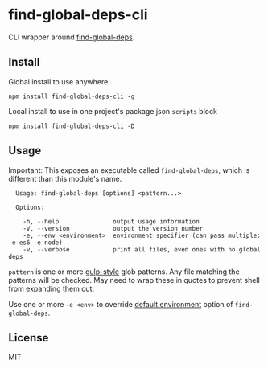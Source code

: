 # find-global-deps-cli

CLI wrapper around [find-global-deps](https://www.npmjs.com/package/find-global-deps).

## Install

Global install to use anywhere

`npm install find-global-deps-cli -g`

Local install to use in one project's package.json `scripts` block

`npm install find-global-deps-cli -D`

## Usage

Important: This exposes an executable called `find-global-deps`, which is different than this module's name.

```
  Usage: find-global-deps [options] <pattern...>

  Options:

    -h, --help               output usage information
    -V, --version            output the version number
    -e, --env <environment>  environment specifier (can pass multiple: -e es6 -e node)
    -v, --verbose            print all files, even ones with no global deps
```

`pattern` is one or more [gulp-style](https://github.com/gulpjs/gulp/blob/master/docs/API.md#gulpsrcglobs-options) glob patterns. Any file matching the patterns will be checked. May need to wrap these in quotes to prevent shell from expanding them out.

Use one or more `-e <env>` to override [default environment](https://github.com/psalaets/find-global-deps#optionsenvironment) option of `find-global-deps`.

## License

MIT
